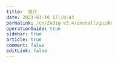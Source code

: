 ```yaml
---
title:  简介
date: 2021-03-16 17:19:43
permalink: /cn/Zadig v3.4/install/guide
operationGuide: true
sidebar: true
article: true
comment: false
editLink: false
---
```


